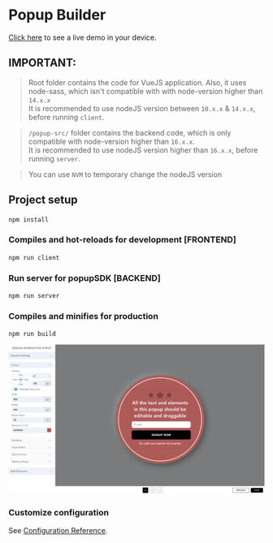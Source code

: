 # Popup Builder

[Click here](https://popup-builder.netlify.app/) to see a live demo in your device. 

## IMPORTANT:
> Root folder contains the code for VueJS application. Also, it uses node-sass, which isn't compatible with with node-version higher than `14.x.x`  
It is recommended to use nodeJS version between `10.x.x` & `14.x.x`, before running `client`. 
  
> `/popup-src/` folder contains the backend code, which is only compatible with node-version higher than `16.x.x`.  
> It is recommended to use nodeJS version higher than `16.x.x`, before running `server`.
 
> You can use `NVM` to temporary change the nodeJS version

## Project setup
```
npm install
```

### Compiles and hot-reloads for development [FRONTEND]
```
npm run client
```

### Run server for popupSDK [BACKEND]
```
npm run server
```

### Compiles and minifies for production
```
npm run build
```

![Popup Builder App](https://github.com/BashCloud/popup-builder/blob/master/app-preview.png?raw=true)


### Customize configuration
See [Configuration Reference](https://cli.vuejs.org/config/).

